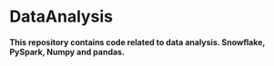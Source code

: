 # DataAnalysis
#### This repository contains code related to data analysis. Snowflake, PySpark, Numpy and pandas. 
